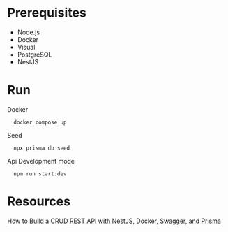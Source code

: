 # Prerequisites

- Node.js
- Docker
- Visual
- PostgreSQL
- NestJS

# Run

Docker
```
  docker compose up
```

Seed
```
  npx prisma db seed
```

Api Development mode
```
  npm run start:dev
```

# Resources

[How to Build a CRUD REST API with NestJS, Docker, Swagger, and Prisma](https://www.freecodecamp.org/news/build-a-crud-rest-api-with-nestjs-docker-swagger-prisma/)
